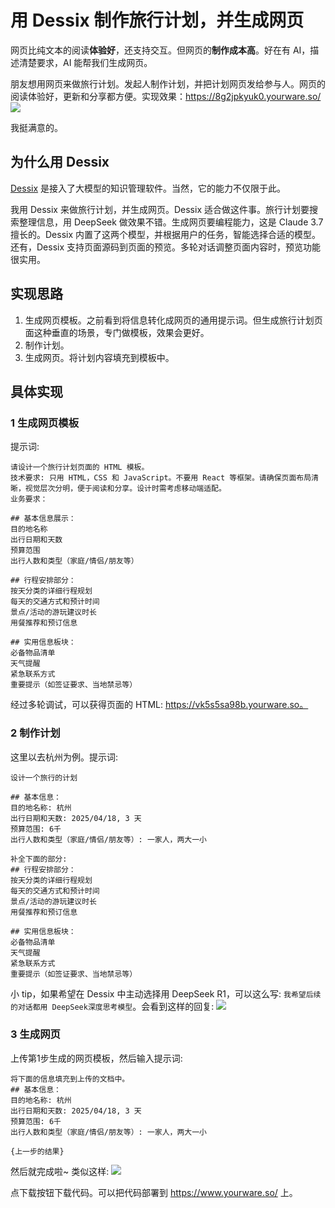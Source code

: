 #  用 Dessix 制作旅行计划，并生成网页
网页比纯文本的阅读**体验好**，还支持交互。但网页的**制作成本高**。好在有 AI，描述清楚要求，AI 能帮我们生成网页。

朋友想用网页来做旅行计划。发起人制作计划，并把计划网页发给参与人。网页的阅读体验好，更新和分享都方便。实现效果：https://8g2jpkyuk0.yourware.so/
![](./demo.png)

我挺满意的。

## 为什么用 Dessix
[Dessix](https://dessix.io/) 是接入了大模型的知识管理软件。当然，它的能力不仅限于此。

我用 Dessix 来做旅行计划，并生成网页。Dessix 适合做这件事。旅行计划要搜索整理信息，用 DeepSeek 做效果不错。生成网页要编程能力，这是 Claude 3.7 擅长的。Dessix 内置了这两个模型，并根据用户的任务，智能选择合适的模型。还有，Dessix 支持页面源码到页面的预览。多轮对话调整页面内容时，预览功能很实用。

## 实现思路
1. 生成网页模板。之前看到将信息转化成网页的通用提示词。但生成旅行计划页面这种垂直的场景，专门做模板，效果会更好。
2. 制作计划。
3. 生成网页。将计划内容填充到模板中。

## 具体实现
### 1 生成网页模板
提示词:
```
请设计一个旅行计划页面的 HTML 模板。
技术要求: 只用 HTML，CSS 和 JavaScript。不要用 React 等框架。请确保页面布局清晰，视觉层次分明，便于阅读和分享。设计时需考虑移动端适配。  
业务要求：  

## 基本信息展示：
目的地名称
出行日期和天数
预算范围
出行人数和类型（家庭/情侣/朋友等）

## 行程安排部分：
按天分类的详细行程规划
每天的交通方式和预计时间
景点/活动的游玩建议时长
用餐推荐和预订信息

## 实用信息板块：
必备物品清单
天气提醒
紧急联系方式
重要提示（如签证要求、当地禁忌等）
```

经过多轮调试，可以获得页面的 HTML: https://vk5s5sa98b.yourware.so。

### 2 制作计划
这里以去杭州为例。提示词:  
```
设计一个旅行的计划

## 基本信息：
目的地名称: 杭州
出行日期和天数: 2025/04/18, 3 天
预算范围: 6千
出行人数和类型（家庭/情侣/朋友等）: 一家人，两大一小

补全下面的部分:
## 行程安排部分：
按天分类的详细行程规划
每天的交通方式和预计时间
景点/活动的游玩建议时长
用餐推荐和预订信息

## 实用信息板块：
必备物品清单
天气提醒
紧急联系方式
重要提示（如签证要求、当地禁忌等）
```

小 tip，如果希望在 Dessix 中主动选择用 DeepSeek R1，可以这么写: `我希望后续的对话都用 DeepSeek深度思考模型`。会看到这样的回复:
![](use-deepseek.jpg)

### 3 生成网页
上传第1步生成的网页模板，然后输入提示词:  
```
将下面的信息填充到上传的文档中。
## 基本信息：
目的地名称: 杭州  
出行日期和天数: 2025/04/18, 3 天  
预算范围: 6千  
出行人数和类型（家庭/情侣/朋友等）: 一家人，两大一小  

{上一步的结果}
```

然后就完成啦~ 类似这样:
![](last-step.jpg)

点下载按钮下载代码。可以把代码部署到 https://www.yourware.so/ 上。